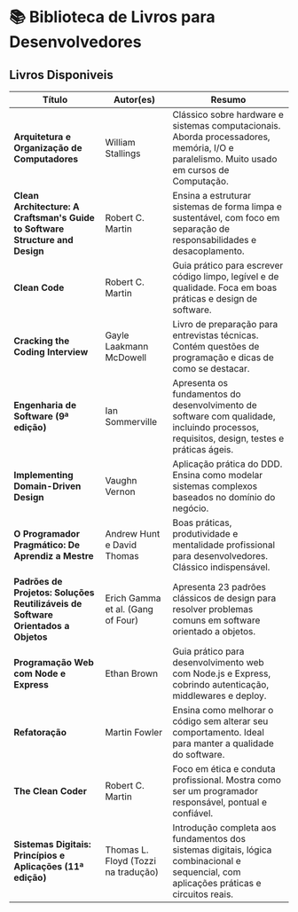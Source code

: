 # 📚 Biblioteca de Livros para Desenvolvedores

## Livros Disponiveis

| **Título**                                                                       | **Autor(es)**                       | **Resumo**                                                                                                                                |
| -------------------------------------------------------------------------------- | ----------------------------------- | ----------------------------------------------------------------------------------------------------------------------------------------- |
| **Arquitetura e Organização de Computadores**                                    | William Stallings                   | Clássico sobre hardware e sistemas computacionais. Aborda processadores, memória, I/O e paralelismo. Muito usado em cursos de Computação. |
| **Clean Architecture: A Craftsman's Guide to Software Structure and Design**     | Robert C. Martin                    | Ensina a estruturar sistemas de forma limpa e sustentável, com foco em separação de responsabilidades e desacoplamento.                   |
| **Clean Code**                                                                   | Robert C. Martin                    | Guia prático para escrever código limpo, legível e de qualidade. Foca em boas práticas e design de software.                              |
| **Cracking the Coding Interview**                                                | Gayle Laakmann McDowell             | Livro de preparação para entrevistas técnicas. Contém questões de programação e dicas de como se destacar.                                |
| **Engenharia de Software (9ª edição)**                                           | Ian Sommerville                     | Apresenta os fundamentos do desenvolvimento de software com qualidade, incluindo processos, requisitos, design, testes e práticas ágeis.  |
| **Implementing Domain-Driven Design**                                            | Vaughn Vernon                       | Aplicação prática do DDD. Ensina como modelar sistemas complexos baseados no domínio do negócio.                                          |
| **O Programador Pragmático: De Aprendiz a Mestre**                               | Andrew Hunt e David Thomas          | Boas práticas, produtividade e mentalidade profissional para desenvolvedores. Clássico indispensável.                                     |
| **Padrões de Projetos: Soluções Reutilizáveis de Software Orientados a Objetos** | Erich Gamma et al. (Gang of Four)   | Apresenta 23 padrões clássicos de design para resolver problemas comuns em software orientado a objetos.                                  |
| **Programação Web com Node e Express**                                           | Ethan Brown                         | Guia prático para desenvolvimento web com Node.js e Express, cobrindo autenticação, middlewares e deploy.                                 |
| **Refatoração**                                                                  | Martin Fowler                       | Ensina como melhorar o código sem alterar seu comportamento. Ideal para manter a qualidade do software.                                   |
| **The Clean Coder**                                                              | Robert C. Martin                    | Foco em ética e conduta profissional. Mostra como ser um programador responsável, pontual e confiável.                                    |
| **Sistemas Digitais: Princípios e Aplicações (11ª edição)**                      | Thomas L. Floyd (Tozzi na tradução) | Introdução completa aos fundamentos dos sistemas digitais, lógica combinacional e sequencial, com aplicações práticas e circuitos reais.  |
